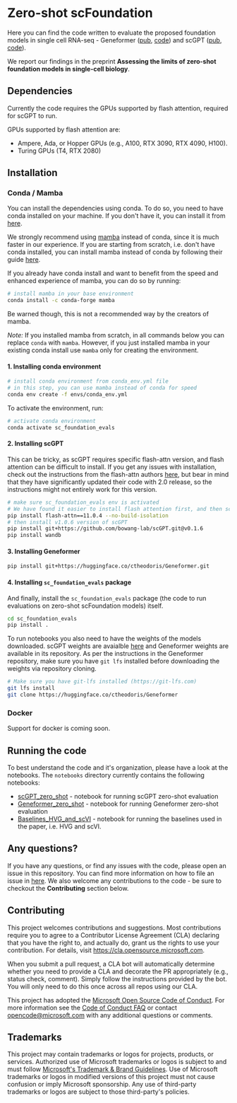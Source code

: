 # Zero-shot scFoundation

Here you can find the code written to evaluate the proposed foundation models in single cell RNA-seq - Geneformer ([pub](https://www.nature.com/articles/s41586-023-06139-9), [code](https://huggingface.co/ctheodoris/Geneformer)) and scGPT ([pub](https://www.biorxiv.org/content/10.1101/2023.04.30.538439v2), [code](https://github.com/bowang-lab/scGPT)).

We report our findings in the preprint **Assessing the limits of zero-shot foundation models in single-cell biology**.

## Dependencies

Currently the code requires the GPUs supported by flash attention, required for scGPT to run.

GPUs supported by flash attention are:
- Ampere, Ada, or Hopper GPUs (e.g., A100, RTX 3090, RTX 4090, H100).
- Turing GPUs (T4, RTX 2080)

## Installation

### Conda / Mamba

You can install the dependencies using conda. To do so, you need to have conda installed on your machine. If you don't have it, you can install it from [here](https://docs.conda.io/en/latest/miniconda.html).

We strongly recommend using [mamba](https://mamba.readthedocs.io/en/latest/user_guide/mamba.html) instead of conda, since it is much faster in our experience. If you are starting from scratch, i.e. don't have conda installed, you can install mamba instead of conda by following their guide [here](https://mamba.readthedocs.io/en/latest/mamba-installation.html#fresh-install-recommended).

If you already have conda install and want to benefit from the speed and enhanced experience of mamba, you can do so by running:

```bash
# install mamba in your base environment
conda install -c conda-forge mamba
```

Be warned though, this is not a recommended way by the creators of mamba.

*Note:* If you installed mamba from scratch, in all commands below you can replace `conda` with `mamba`. However, if you just installed mamba in your existing conda install use `mamba` only for creating the environment.

#### 1. Installing conda environment

```bash
# install conda environment from conda_env.yml file
# in this step, you can use mamba instead of conda for speed
conda env create -f envs/conda_env.yml
```

To activate the environment, run:

```bash
# activate conda environment
conda activate sc_foundation_evals
```

#### 2. Installing scGPT

This can be tricky, as scGPT requires specific flash-attn version, and flash attention can be difficult to install. If you get any issues with installation, check out the instructions from the flash-attn authors [here](https://github.com/Dao-AILab/flash-attention#installation-and-features), but bear in mind that they have significantly updated their code with 2.0 release, so the instructions might not entirely work for this version.

```bash
# make sure sc_foundation_evals env is activated
# We have found it easier to install flash attention first, and then scGPT
pip install flash-attn==11.0.4 --no-build-isolation
# then install v1.0.6 version of scGPT
pip install git+https://github.com/bowang-lab/scGPT.git@v0.1.6
pip install wandb
```

#### 3. Installing Geneformer

```bash
pip install git+https://huggingface.co/ctheodoris/Geneformer.git

```

#### 4. Installing `sc_foundation_evals` package

And finally, install the `sc_foundation_evals` package (the code to run evaluations on zero-shot scFoundation models) itself.

```bash
cd sc_foundation_evals
pip install .
```

To run notebooks you also need to have the weights of the models downloaded. scGPT weights are avaialble [here](https://github.com/bowang-lab/scGPT#pretrained-scgpt-model-zoo) and Geneformer weights are available in its repository. As per the instructions in the Geneformer repository, make sure you have `git lfs` installed before downloading the weights via repository cloning.


```bash 
# Make sure you have git-lfs installed (https://git-lfs.com)
git lfs install
git clone https://huggingface.co/ctheodoris/Geneformer
```

### Docker

Support for docker is coming soon.

## Running the code

To best understand the code and it's organization, please have a look at the notebooks. The `notebooks` directory currently contains the following notebooks:

- [scGPT_zero_shot](notebooks/scGPT_zero_shot.ipynb) - notebook for running scGPT zero-shot evaluation
- [Geneformer_zero_shot](notebooks/Geneformer_zero_shot.ipynb.ipynb) - notebook for running Geneformer zero-shot evaluation
- [Baselines_HVG_and_scVI](notebooks/Baselines_HVG_and_scVI.ipynb) - notebook for running the baselines used in the paper, i.e. HVG and scVI.


## Any questions?

If you have any questions, or find any issues with the code, please open an issue in this repository. You can find more information on how to file an issue in [here](/SUPPORT.md). We also welcome any contributions to the code - be sure to checkout the **Contributing** section below.

## Contributing

This project welcomes contributions and suggestions.  Most contributions require you to agree to a
Contributor License Agreement (CLA) declaring that you have the right to, and actually do, grant us
the rights to use your contribution. For details, visit https://cla.opensource.microsoft.com.

When you submit a pull request, a CLA bot will automatically determine whether you need to provide
a CLA and decorate the PR appropriately (e.g., status check, comment). Simply follow the instructions
provided by the bot. You will only need to do this once across all repos using our CLA.

This project has adopted the [Microsoft Open Source Code of Conduct](https://opensource.microsoft.com/codeofconduct/).
For more information see the [Code of Conduct FAQ](https://opensource.microsoft.com/codeofconduct/faq/) or
contact [opencode@microsoft.com](mailto:opencode@microsoft.com) with any additional questions or comments.

## Trademarks

This project may contain trademarks or logos for projects, products, or services. Authorized use of Microsoft 
trademarks or logos is subject to and must follow 
[Microsoft's Trademark & Brand Guidelines](https://www.microsoft.com/en-us/legal/intellectualproperty/trademarks/usage/general).
Use of Microsoft trademarks or logos in modified versions of this project must not cause confusion or imply Microsoft sponsorship.
Any use of third-party trademarks or logos are subject to those third-party's policies.
